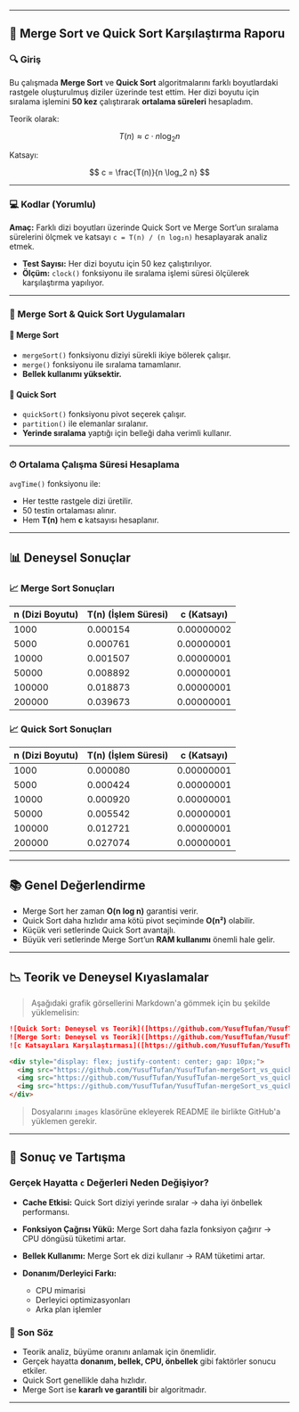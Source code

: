 
---

## 📄 Merge Sort ve Quick Sort Karşılaştırma Raporu

### 🔍 Giriş

Bu çalışmada **Merge Sort** ve **Quick Sort** algoritmalarını farklı boyutlardaki rastgele oluşturulmuş diziler üzerinde test ettim. Her dizi boyutu için sıralama işlemini **50 kez** çalıştırarak **ortalama süreleri** hesapladım.

Teorik olarak:

$$
T(n) ≈ c \cdot n \log_2 n
$$

Katsayı:

$$
c = \frac{T(n)}{n \log_2 n}
$$

---

### 💻 Kodlar (Yorumlu)

**Amaç:**
Farklı dizi boyutları üzerinde Quick Sort ve Merge Sort’un sıralama sürelerini ölçmek ve katsayı `c = T(n) / (n log₂n)` hesaplayarak analiz etmek.

* **Test Sayısı:** Her dizi boyutu için 50 kez çalıştırılıyor.
* **Ölçüm:** `clock()` fonksiyonu ile sıralama işlemi süresi ölçülerek karşılaştırma yapılıyor.

---

### 🧮 Merge Sort & Quick Sort Uygulamaları

#### 🔸 Merge Sort

* `mergeSort()` fonksiyonu diziyi sürekli ikiye bölerek çalışır.
* `merge()` fonksiyonu ile sıralama tamamlanır.
* **Bellek kullanımı yüksektir.**

#### 🔹 Quick Sort

* `quickSort()` fonksiyonu pivot seçerek çalışır.
* `partition()` ile elemanlar sıralanır.
* **Yerinde sıralama** yaptığı için belleği daha verimli kullanır.

---

### ⏱ Ortalama Çalışma Süresi Hesaplama

`avgTime()` fonksiyonu ile:

* Her testte rastgele dizi üretilir.
* 50 testin ortalaması alınır.
* Hem **T(n)** hem **c** katsayısı hesaplanır.

---

## 📊 Deneysel Sonuçlar

### 📈 Merge Sort Sonuçları

| n (Dizi Boyutu) | T(n) (İşlem Süresi) | c (Katsayı) |
| --------------- | ------------------- | ----------- |
| 1000            | 0.000154            | 0.00000002  |
| 5000            | 0.000761            | 0.00000001  |
| 10000           | 0.001507            | 0.00000001  |
| 50000           | 0.008892            | 0.00000001  |
| 100000          | 0.018873            | 0.00000001  |
| 200000          | 0.039673            | 0.00000001  |

### 📈 Quick Sort Sonuçları

| n (Dizi Boyutu) | T(n) (İşlem Süresi) | c (Katsayı) |
| --------------- | ------------------- | ----------- |
| 1000            | 0.000080            | 0.00000001  |
| 5000            | 0.000424            | 0.00000001  |
| 10000           | 0.000920            | 0.00000001  |
| 50000           | 0.005542            | 0.00000001  |
| 100000          | 0.012721            | 0.00000001  |
| 200000          | 0.027074            | 0.00000001  |

---

## 📚 Genel Değerlendirme

* Merge Sort her zaman **O(n log n)** garantisi verir.
* Quick Sort daha hızlıdır ama kötü pivot seçiminde **O(n²)** olabilir.
* Küçük veri setlerinde Quick Sort avantajlı.
* Büyük veri setlerinde Merge Sort’un **RAM kullanımı** önemli hale gelir.

---

## 📉 Teorik ve Deneysel Kıyaslamalar

> Aşağıdaki grafik görsellerini Markdown'a gömmek için bu şekilde yüklemelisin:

```markdown
![Quick Sort: Deneysel vs Teorik]([https://github.com/YusufTufan/YusufTufan-mergeSort_vs_quickSort/blob/main/images/Ekran%20g%C3%B6r%C3%BCnt%C3%BCs%C3%BC%202025-05-24%20193333.png])
![Merge Sort: Deneysel vs Teorik]([https://github.com/YusufTufan/YusufTufan-mergeSort_vs_quickSort/blob/main/images/Ekran%20g%C3%B6r%C3%BCnt%C3%BCs%C3%BC%202025-05-24%20193311.png])
![c Katsayıları Karşılaştırması]([https://github.com/YusufTufan/YusufTufan-mergeSort_vs_quickSort/blob/main/images/Ekran%20g%C3%B6r%C3%BCnt%C3%BCs%C3%BC%202025-05-24%20193351.png])

<div style="display: flex; justify-content: center; gap: 10px;">
  <img src="https://github.com/YusufTufan/YusufTufan-mergeSort_vs_quickSort/blob/main/images/Ekran%20g%C3%B6r%C3%BCnt%C3%BCs%C3%BC%202025-05-24%20193333.png" width="250"/>
  <img src="https://github.com/YusufTufan/YusufTufan-mergeSort_vs_quickSort/blob/main/images/Ekran%20g%C3%B6r%C3%BCnt%C3%BCs%C3%BC%202025-05-24%20193311.png" width="250"/>
  <img src="https://github.com/YusufTufan/YusufTufan-mergeSort_vs_quickSort/blob/main/images/Ekran%20g%C3%B6r%C3%BCnt%C3%BCs%C3%BC%202025-05-24%20193351.png" width="250"/>
</div>
```

> Dosyalarını `images` klasörüne ekleyerek README ile birlikte GitHub'a yüklemen gerekir.

---

## 📌 Sonuç ve Tartışma

### Gerçek Hayatta `c` Değerleri Neden Değişiyor?

* **Cache Etkisi:** Quick Sort diziyi yerinde sıralar → daha iyi önbellek performansı.
* **Fonksiyon Çağrısı Yükü:** Merge Sort daha fazla fonksiyon çağırır → CPU döngüsü tüketimi artar.
* **Bellek Kullanımı:** Merge Sort ek dizi kullanır → RAM tüketimi artar.
* **Donanım/Derleyici Farkı:**

  * CPU mimarisi
  * Derleyici optimizasyonları
  * Arka plan işlemler

### 🎯 Son Söz

* Teorik analiz, büyüme oranını anlamak için önemlidir.
* Gerçek hayatta **donanım, bellek, CPU, önbellek** gibi faktörler sonucu etkiler.
* Quick Sort genellikle daha hızlıdır.
* Merge Sort ise **kararlı ve garantili** bir algoritmadır.

---
